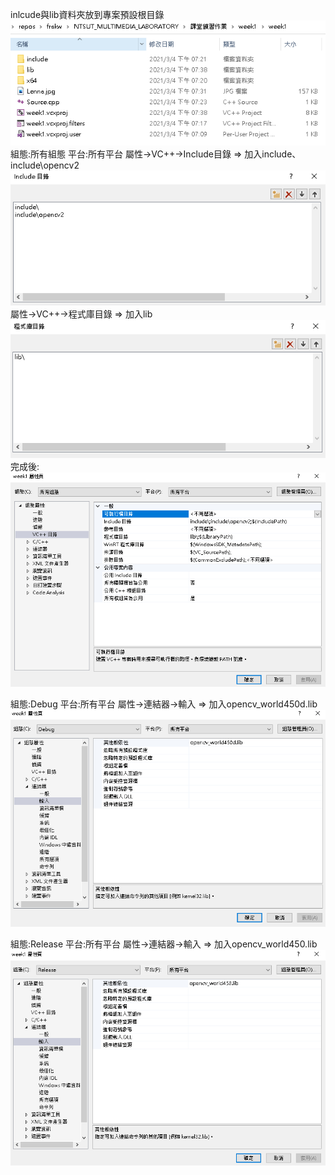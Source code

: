 inlcude與lib資料夾放到專案預設根目錄
![image](include_and_lib.PNG)
組態:所有組態	平台:所有平台
屬性->VC++->Include目錄 => 加入include、include\opencv2
![image](include.PNG)
屬性->VC++->程式庫目錄 => 加入lib\
![image](lib.PNG)
完成後:
![image](all.PNG)


組態:Debug	平台:所有平台
屬性->連結器->輸入 => 加入opencv_world450d.lib
![image](debug.PNG)

組態:Release	平台:所有平台
屬性->連結器->輸入 => 加入opencv_world450.lib
![image](release.PNG)